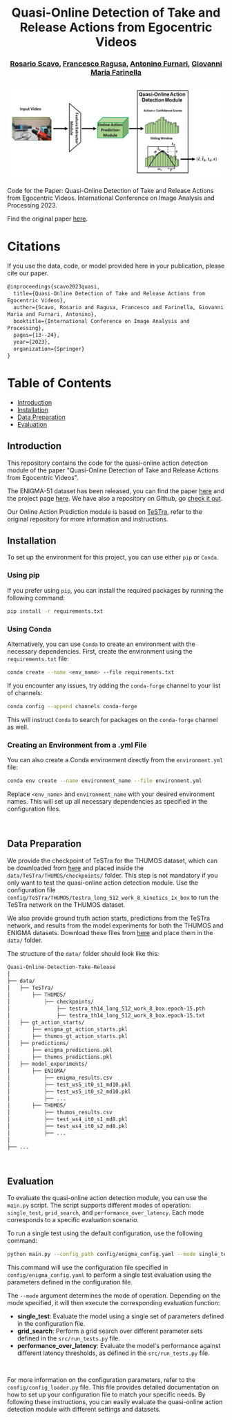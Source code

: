 <h1 align="center">
  Quasi-Online Detection of Take and Release Actions from Egocentric Videos
</h1>

<h3 align="center">
<a href="https://www.linkedin.com/in/rosarioscavo/">Rosario Scavo</a>, 
<a href="https://francescoragusa.github.io/index.html">Francesco Ragusa</a>, 
<a href="https://www.antoninofurnari.it/">Antonino Furnari</a>,
<a href="https://www.dmi.unict.it/farinella/">Giovanni Maria Farinella</a>
</h3>


![framework](assets/framework.jpg)


Code for the Paper: Quasi-Online Detection of Take and Release Actions from Egocentric Videos. International Conference on Image Analysis and Processing 2023.

Find the original paper [here](https://iplab.dmi.unict.it/fpv/publications/scavo2023Quasi-Online.pdf).

# Citations
If you use the data, code, or model provided here in your publication, please cite our paper.
```
@inproceedings{scavo2023quasi,
  title={Quasi-Online Detection of Take and Release Actions from Egocentric Videos},
  author={Scavo, Rosario and Ragusa, Francesco and Farinella, Giovanni Maria and Furnari, Antonino},
  booktitle={International Conference on Image Analysis and Processing},
  pages={13--24},
  year={2023},
  organization={Springer}
}
```

# Table of Contents

* [Introduction](#introduction)
* [Installation](#installation)
* [Data Preparation](#data-preparation)
* [Evaluation](#evaluation)


## Introduction
This repository contains the code for the quasi-online action detection module of the paper "Quasi-Online Detection of Take and Release Actions from Egocentric Videos".

The ENIGMA-51 dataset has been released, you can find the paper [here](https://arxiv.org/abs/2309.14809) and the project page [here](https://iplab.dmi.unict.it/ENIGMA-51/#dataset). We have also a repository on Github, go [check it out](https://github.com/fpv-iplab/ENIGMA-51).


Our Online Action Prediction module is based on [TeSTra](https://github.com/zhaoyue-zephyrus/TeSTra), refer to the original repository for more information and instructions.


## Installation

To set up the environment for this project, you can use either `pip` or `Conda`.

### Using pip
If you prefer using `pip`, you can install the required packages by running the following command:

```bash
pip install -r requirements.txt
```

### Using Conda
Alternatively, you can use `Conda` to create an environment with the necessary dependencies. First, create the environment using the `requirements.txt` file:

```bash
conda create --name <env_name> --file requirements.txt
```

If you encounter any issues, try adding the `conda-forge` channel to your list of channels:

```bash
conda config --append channels conda-forge
```

This will instruct `Conda` to search for packages on the `conda-forge` channel as well.

### Creating an Environment from a .yml File
You can also create a Conda environment directly from the `environment.yml` file:

```bash
conda env create --name environment_name --file environment.yml
```

Replace `<env_name>` and `environment_name` with your desired environment names. This will set up all necessary dependencies as specified in the configuration files.

<br>

## Data Preparation

We provide the checkpoint of TeSTra for the THUMOS dataset, which can be downloaded from [here](https://iplab.dmi.unict.it/sharing/quasi-online/testra_th14_long_512_work_8_box.epoch-15.pth) and placed inside the `data/TeSTra/THUMOS/checkpoints/` folder. This step is not mandatory if you only want to test the quasi-online action detection module. Use the configuration file `config/TeSTra/THUMOS/testra_long_512_work_8_kinetics_1x_box` to run the TeSTra network on the THUMOS dataset.

We also provide ground truth action starts, predictions from the TeSTra network, and results from the model experiments for both the THUMOS and ENIGMA datasets. Download these files from [here](https://iplab.dmi.unict.it/sharing/quasi-online/data_qoad.tar.gz) and place them in the `data/` folder.

The structure of the `data/` folder should look like this:

```
Quasi-Online-Detection-Take-Release 
│
├── data/
│   ├── TeSTra/
│       ├── THUMOS/
│           ├── checkpoints/
│               ├── testra_th14_long_512_work_8_box.epoch-15.pth
│               ├── testra_th14_long_512_work_8_box.epoch-15.txt
│   ├── gt_action_starts/
│       ├── enigma_gt_action_starts.pkl
│       ├── thumos_gt_action_starts.pkl
│   ├── predictions/
│       ├── enigma_predictions.pkl
│       ├── thumos_predictions.pkl
│   ├── model_experiments/
│       ├── ENIGMA/
│           ├── enigma_results.csv
│           ├── test_ws5_it0_s1_md10.pkl
│           ├── test_ws5_it0_s2_md10.pkl
│           ├── ...
│       ├── THUMOS/
│           ├── thumos_results.csv
│           ├── test_ws4_it0_s1_md8.pkl
│           ├── test_ws4_it0_s2_md8.pkl
│           ├── ...
│
├── ...
```
<br>

## Evaluation

To evaluate the quasi-online action detection module, you can use the `main.py` script. The script supports different modes of operation: `single_test`, `grid_search`, and `performance_over_latency`. Each mode corresponds to a specific evaluation scenario.

To run a single test using the default configuration, use the following command:

```bash
python main.py --config_path config/enigma_config.yaml --mode single_test
```

This command will use the configuration file specified in `config/enigma_config.yaml` to perform a single test evaluation using the parameters defined in the configuration file.

The `--mode` argument determines the mode of operation. Depending on the mode specified, it will then execute the corresponding evaluation function:
- **single_test**: Evaluate the model using a single set of parameters defined in the configuration file.
- **grid_search**: Perform a grid search over different parameter sets defined in the `src/run_tests.py` file.
- **performance_over_latency**: Evaluate the model's performance against different latency thresholds, as defined in the `src/run_tests.py` file.

<br>

For more information on the configuration parameters, refer to the `config/config_loader.py` file. This file provides detailed documentation on how to set up your configuration file to match your specific needs. By following these instructions, you can easily evaluate the quasi-online action detection module with different settings and datasets.
